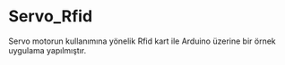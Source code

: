 # Servo_Rfid
Servo motorun kullanımına yönelik Rfid kart ile Arduino üzerine bir örnek uygulama yapılmıştır.
